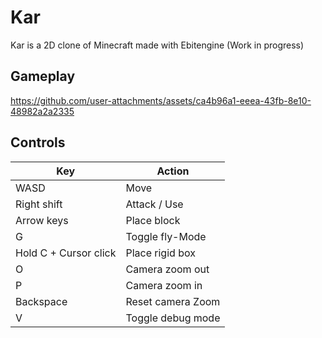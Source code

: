 # Kar

Kar is a 2D clone of Minecraft made with Ebitengine (Work in progress)

## Gameplay

https://github.com/user-attachments/assets/ca4b96a1-eeea-43fb-8e10-48982a2a2335

## Controls

| Key                   | Action            |
| --------------------- | ----------------- |
| WASD                  | Move              |
| Right shift           | Attack / Use      |
| Arrow keys            | Place block       |
| G                     | Toggle fly-Mode   |
| Hold C + Cursor click | Place rigid box   |
| O                     | Camera zoom out   |
| P                     | Camera zoom in    |
| Backspace             | Reset camera Zoom |
| V                     | Toggle debug mode |
